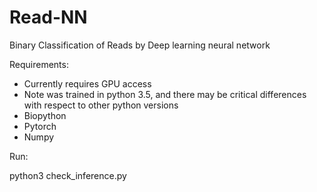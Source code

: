 # Read-NN
Binary Classification of Reads by Deep learning neural network

Requirements:

- Currently requires GPU access
- Note was trained in python 3.5, and there may be critical differences with respect to other python versions
- Biopython
- Pytorch
- Numpy

Run:

python3 check_inference.py

